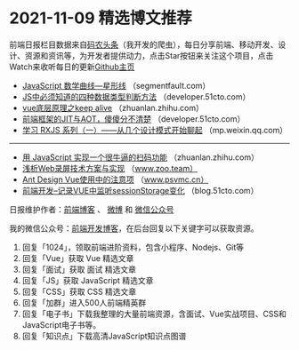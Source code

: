 # 2021-11-09 精选博文推荐

前端日报栏目数据来自[码农头条](https://toutiao.qdkfweb.cn/)（我开发的爬虫），每日分享前端、移动开发、设计、资源和资讯等，为开发者提供动力，点击Star按钮来关注这个项目，点击Watch来收听每日的更新[Github主页](https://github.com/kujian/frontendDaily)
* [JavaScript 数学曲线—星形线](https://segmentfault.com/a/1190000040924050) （segmentfault.com）
* [JS中必须知道的四种数据类型判断方法](https://developer.51cto.com/art/202111/689181.htm) （developer.51cto.com）
* [vue底层原理之keep alive](https://zhuanlan.zhihu.com/p/430582288) （zhuanlan.zhihu.com）
* [前端框架的JIT与AOT，傻傻分不清楚](https://developer.51cto.com/art/202111/689299.htm) （developer.51cto.com）
* [学习 RXJS 系列（一）——从几个设计模式开始聊起](https://mp.weixin.qq.com/s?__biz=MzI1ODE4NzE1Nw==&mid=2247491011&idx=1&sn=6eb80c45340053350d8c6030eee5ef86) （mp.weixin.qq.com）

***
* [用 JavaScript 实现一个很牛逼的扫码功能](https://zhuanlan.zhihu.com/p/430917773) （zhuanlan.zhihu.com）
* [浅析Web录屏技术方案与实现](https://www.zoo.team/article/webrtc-screen) （www.zoo.team）
* [Ant Design Vue使用中的注意项](https://www.psvmc.cn/article/2021-10-30-vue-antd.html) （www.psvmc.cn）
* [前端开发&#8211;记录VUE中监听sessionStorage变化](https://blog.51cto.com/u_15413792/4557798) （blog.51cto.com）

日报维护作者：[前端博客](https://qdkfweb.cn/) 、 [微博](http://weibo.com/kujian) 和 [微信公众号](https://open.weixin.qq.com/qr/code?username=caibaojian_com)

我的微信公众号：[前端开发博客](https://open.weixin.qq.com/qr/code?username=caibaojian_com)，在后台回复以下关键字可以获取资源。

1. 回复「1024」，领取前端进阶资料，包含小程序、Nodejs、Git等
2. 回复「Vue」获取 Vue 精选文章
3. 回复「面试」获取 面试 精选文章
4. 回复「JS」获取 JavaScript 精选文章
5. 回复「CSS」获取 CSS 精选文章
6. 回复「加群」进入500人前端精英群
7. 回复「电子书」下载我整理的大量前端资源，含面试、Vue实战项目、CSS和JavaScript电子书等。
8. 回复「知识点」下载高清JavaScript知识点图谱